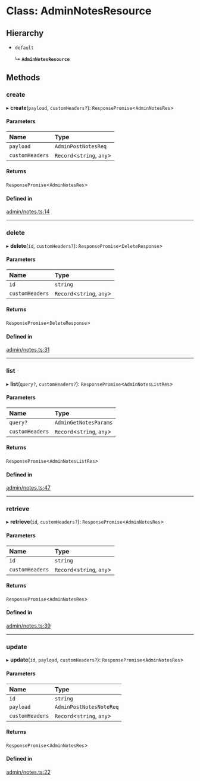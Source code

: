 # Class: AdminNotesResource

## Hierarchy

- `default`

  ↳ **`AdminNotesResource`**

## Methods

### create

▸ **create**(`payload`, `customHeaders?`): `ResponsePromise`<`AdminNotesRes`\>

#### Parameters

| Name | Type |
| :------ | :------ |
| `payload` | `AdminPostNotesReq` |
| `customHeaders` | `Record`<`string`, `any`\> |

#### Returns

`ResponsePromise`<`AdminNotesRes`\>

#### Defined in

[admin/notes.ts:14](https://github.com/medusajs/medusa/blob/33df8122b/packages/medusa-js/src/resources/admin/notes.ts#L14)

___

### delete

▸ **delete**(`id`, `customHeaders?`): `ResponsePromise`<`DeleteResponse`\>

#### Parameters

| Name | Type |
| :------ | :------ |
| `id` | `string` |
| `customHeaders` | `Record`<`string`, `any`\> |

#### Returns

`ResponsePromise`<`DeleteResponse`\>

#### Defined in

[admin/notes.ts:31](https://github.com/medusajs/medusa/blob/33df8122b/packages/medusa-js/src/resources/admin/notes.ts#L31)

___

### list

▸ **list**(`query?`, `customHeaders?`): `ResponsePromise`<`AdminNotesListRes`\>

#### Parameters

| Name | Type |
| :------ | :------ |
| `query?` | `AdminGetNotesParams` |
| `customHeaders` | `Record`<`string`, `any`\> |

#### Returns

`ResponsePromise`<`AdminNotesListRes`\>

#### Defined in

[admin/notes.ts:47](https://github.com/medusajs/medusa/blob/33df8122b/packages/medusa-js/src/resources/admin/notes.ts#L47)

___

### retrieve

▸ **retrieve**(`id`, `customHeaders?`): `ResponsePromise`<`AdminNotesRes`\>

#### Parameters

| Name | Type |
| :------ | :------ |
| `id` | `string` |
| `customHeaders` | `Record`<`string`, `any`\> |

#### Returns

`ResponsePromise`<`AdminNotesRes`\>

#### Defined in

[admin/notes.ts:39](https://github.com/medusajs/medusa/blob/33df8122b/packages/medusa-js/src/resources/admin/notes.ts#L39)

___

### update

▸ **update**(`id`, `payload`, `customHeaders?`): `ResponsePromise`<`AdminNotesRes`\>

#### Parameters

| Name | Type |
| :------ | :------ |
| `id` | `string` |
| `payload` | `AdminPostNotesNoteReq` |
| `customHeaders` | `Record`<`string`, `any`\> |

#### Returns

`ResponsePromise`<`AdminNotesRes`\>

#### Defined in

[admin/notes.ts:22](https://github.com/medusajs/medusa/blob/33df8122b/packages/medusa-js/src/resources/admin/notes.ts#L22)
